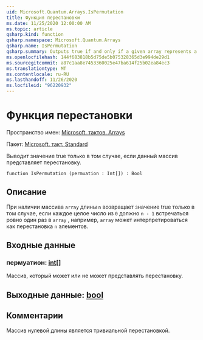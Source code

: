 ```yaml
---
uid: Microsoft.Quantum.Arrays.IsPermutation
title: Функция перестановки
ms.date: 11/25/2020 12:00:00 AM
ms.topic: article
qsharp.kind: function
qsharp.namespace: Microsoft.Quantum.Arrays
qsharp.name: IsPermutation
qsharp.summary: Outputs true if and only if a given array represents a permutation.
ms.openlocfilehash: 144f683818b5d75de5b075328365d3e994de29d1
ms.sourcegitcommit: a87c1aa8e7453360025e47ba614f25b02ea84ec3
ms.translationtype: MT
ms.contentlocale: ru-RU
ms.lasthandoff: 11/26/2020
ms.locfileid: "96220932"
---
```

# <a name="ispermutation-function"></a>Функция перестановки

Пространство имен: [Microsoft. тактов. Arrays](xref:Microsoft.Quantum.Arrays)

Пакет: [Microsoft. такт. Standard](https://nuget.org/packages/Microsoft.Quantum.Standard)


Выводит значение true только в том случае, если данный массив представляет перестановку.

```qsharp
function IsPermutation (permuation : Int[]) : Bool
```


## <a name="description"></a>Описание

При наличии массива `array` длины `n` возвращает значение true только в том случае, если каждое целое число из `0` должно `n - 1` встречаться ровно один раз в `array` , например, `array` может интерпретироваться как перестановка `n` элементов.

## <a name="input"></a>Входные данные

### <a name="permuation--int"></a>пермуатион: [int](xref:microsoft.quantum.lang-ref.int)[]

Массив, который может или не может представлять перестановку.



## <a name="output--bool"></a>Выходные данные: [bool](xref:microsoft.quantum.lang-ref.bool)



## <a name="remarks"></a>Комментарии

Массив нулевой длины является тривиальной перестановкой.
